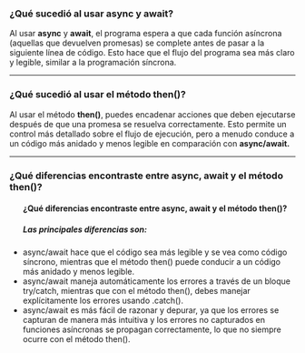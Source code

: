 <h3>
¿Qué sucedió al usar async y await?
</h3>
<p>Al usar <strong>async</strong> y <strong>await</strong>, el programa espera a que cada función asíncrona (aquellas que devuelven promesas) se complete antes de pasar a la siguiente línea de código. Esto hace que el flujo del programa sea más claro y legible, similar a la programación síncrona.</p>

---

<h3>
¿Qué sucedió al usar el método then()?
</h3>
<p>Al usar el método <strong>then()</strong>, puedes encadenar acciones que deben ejecutarse después de que una promesa se resuelva correctamente. Esto permite un control más detallado sobre el flujo de ejecución, pero a menudo conduce a un código más anidado y menos legible en comparación con <strong>async/await.</strong></p>

---

<h3>
¿Qué diferencias encontraste entre async, await y el método then()?
</h3>
<ul>
<h4>¿Qué diferencias encontraste entre async, await y el método then()?</h4>
<h5>Las principales diferencias son:</h5>
<li>async/await hace que el código sea más legible y se vea como código síncrono, mientras que el método then() puede conducir a un código más anidado y menos legible.</li>
<li>async/await maneja automáticamente los errores a través de un bloque try/catch, mientras que con el método then(), debes manejar explícitamente los errores usando .catch().</li>
<li>async/await es más fácil de razonar y depurar, ya que los errores se capturan de manera más intuitiva y los errores no capturados en funciones asíncronas se propagan correctamente, lo que no siempre ocurre con el método then().</li>
</ul>